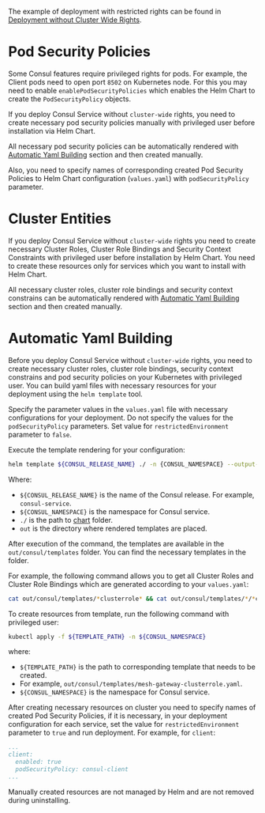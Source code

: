 The example of deployment with restricted rights can be found in 
[Deployment without Cluster Wide Rights](/docs/internal/samples.md#deployment-without-cluster-wide-rights).

# Pod Security Policies

Some Consul features require privileged rights for pods. For example, the Client pods need to open port `8502` on Kubernetes node.
For this you may need to enable `enablePodSecurityPolicies` which enables the Helm Chart to create the `PodSecurityPolicy` objects.

If you deploy Consul Service without `cluster-wide` rights, you need to create necessary pod security policies manually with privileged
user before installation via Helm Chart.

All necessary pod security policies can be automatically rendered with [Automatic Yaml Building](#automatic-yaml-building) section 
and then created manually.

Also, you need to specify names of corresponding created Pod Security Policies to Helm Chart configuration (`values.yaml`) 
with `podSecurityPolicy` parameter.

# Cluster Entities

If you deploy Consul Service without `cluster-wide` rights you need to create necessary Cluster Roles, Cluster Role Bindings 
and Security Context Constraints with privileged user before installation by Helm Chart. 
You need to create these resources only for services which you want to install with Helm Chart.

All necessary cluster roles, cluster role bindings and security context constrains can be automatically rendered with 
[Automatic Yaml Building](#automatic-yaml-building) section and then created manually.

# Automatic Yaml Building

Before you deploy Consul Service without `cluster-wide` rights, you need to create necessary cluster roles, cluster role bindings, 
security context constrains and pod security policies on your Kubernetes with privileged user.
You can build yaml files with necessary resources for your deployment using the `helm template` tool.

Specify the parameter values in the `values.yaml` file with necessary configurations for your deployment. 
Do not specify the values for the `podSecurityPolicy` parameters. Set value for `restrictedEnvironment` parameter to `false`.

Execute the template rendering for your configuration:

```sh
helm template ${CONSUL_RELEASE_NAME} ./ -n {CONSUL_NAMESPACE} --output-dir out
```

Where:

* `${CONSUL_RELEASE_NAME}` is the name of the Consul release. For example, `consul-service`.
* `${CONSUL_NAMESPACE}` is the namespace for Consul service.
* `./` is the path to [chart](/charts/helm/consul-service) folder.
* `out` is the directory where rendered templates are placed.

After execution of the command, the templates are available in the `out/consul/templates` folder. 
You can find the necessary templates in the folder.

For example, the following command allows you to get all Cluster Roles and Cluster Role Bindings which are generated according 
to your `values.yaml`:

```sh
cat out/consul/templates/*clusterrole* && cat out/consul/templates/*/*clusterrole* && cat out/consul/templates/*podsecuritypolicy* && cat out/consul/templates/*securitycontextconstraint*
```

To create resources from template, run the following command with privileged user:

```sh
kubectl apply -f ${TEMPLATE_PATH} -n ${CONSUL_NAMESPACE}
```

where:

* `${TEMPLATE_PATH}` is the path to corresponding template that needs to be created. 
* For example, `out/consul/templates/mesh-gateway-clusterrole.yaml`.
* `${CONSUL_NAMESPACE}` is the namespace for Consul service.

After creating necessary resources on cluster you need to specify names of created Pod Security Policies, 
if it is necessary, in your deployment configuration for each service, set the value for `restrictedEnvironment` parameter 
to `true` and run deployment.
For example, for `client`:

```yaml
...
client:
  enabled: true
  podSecurityPolicy: consul-client
...
```

Manually created resources are not managed by Helm and are not removed during uninstalling.
